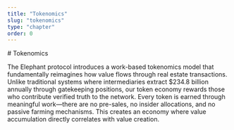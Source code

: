 ```yaml
---
title: "Tokenomics"
slug: "tokenomics"
type: "chapter"
order: 0
---
```


\# Tokenomics

The Elephant protocol introduces a work-based tokenomics model that
fundamentally reimagines how value flows through real estate
transactions. Unlike traditional systems where intermediaries extract
$234.8 billion annually through gatekeeping positions, our token economy
rewards those who contribute verified truth to the network. Every token
is earned through meaningful work—there are no pre-sales, no insider
allocations, and no passive farming mechanisms. This creates an economy
where value accumulation directly correlates with value creation.
